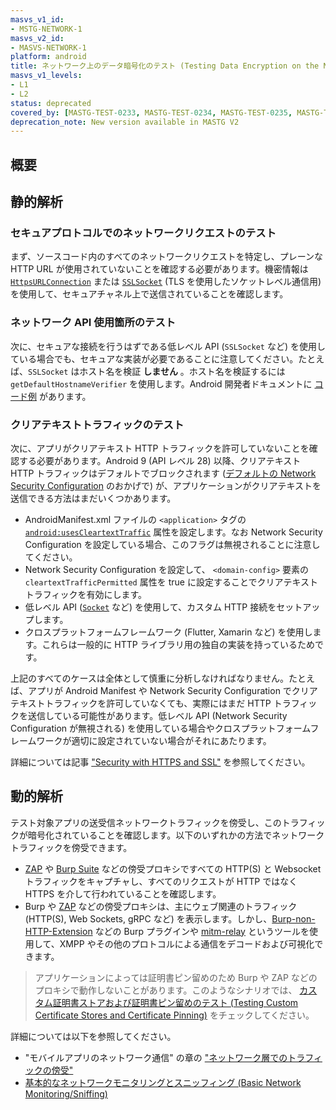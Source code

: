 ```yaml
---
masvs_v1_id:
- MSTG-NETWORK-1
masvs_v2_id:
- MASVS-NETWORK-1
platform: android
title: ネットワーク上のデータ暗号化のテスト (Testing Data Encryption on the Network)
masvs_v1_levels:
- L1
- L2
status: deprecated
covered_by: [MASTG-TEST-0233, MASTG-TEST-0234, MASTG-TEST-0235, MASTG-TEST-0236, MASTG-TEST-0237, MASTG-TEST-0238, MASTG-TEST-0239]
deprecation_note: New version available in MASTG V2
---
```


## 概要

## 静的解析

### セキュアプロトコルでのネットワークリクエストのテスト

まず、ソースコード内のすべてのネットワークリクエストを特定し、プレーンな HTTP URL が使用されていないことを確認する必要があります。機密情報は [`HttpsURLConnection`](https://developer.android.com/reference/javax/net/ssl/HttpsURLConnection.html "HttpsURLConnection") または [`SSLSocket`](https://developer.android.com/reference/javax/net/ssl/SSLSocket.html "SSLSocket") (TLS を使用したソケットレベル通信用) を使用して、セキュアチャネル上で送信されていることを確認します。

### ネットワーク API 使用箇所のテスト

次に、セキュアな接続を行うはずである低レベル API (`SSLSocket` など) を使用している場合でも、セキュアな実装が必要であることに注意してください。たとえば、`SSLSocket` はホスト名を検証 **しません** 。ホスト名を検証するには `getDefaultHostnameVerifier` を使用します。Android 開発者ドキュメントに [コード例](https://developer.android.com/training/articles/security-ssl.html#WarningsSslSocket "Warnings About Using SSLSocket Directly") があります。

### クリアテキストトラフィックのテスト

次に、アプリがクリアテキスト HTTP トラフィックを許可していないことを確認する必要があります。Android 9 (API レベル 28) 以降、クリアテキスト HTTP トラフィックはデフォルトでブロックされます ([デフォルトの Network Security Configuration](../../../Document/0x05g-Testing-Network-Communication.md#default-configurations) のおかげで) が、アプリケーションがクリアテキストを送信できる方法はまだいくつかあります。

- AndroidManifest.xml ファイルの `<application>` タグの [`android:usesCleartextTraffic`](https://developer.android.com/guide/topics/manifest/application-element#usesCleartextTraffic "Android documentation - usesCleartextTraffic flag") 属性を設定します。なお Network Security Configuration を設定している場合、このフラグは無視されることに注意してください。
- Network Security Configuration を設定して、 `<domain-config>` 要素の `cleartextTrafficPermitted` 属性を true に設定することでクリアテキストトラフィックを有効にします。
- 低レベル API ([`Socket`](https://developer.android.com/reference/java/net/Socket "Socket class") など) を使用して、カスタム HTTP 接続をセットアップします。
- クロスプラットフォームフレームワーク (Flutter, Xamarin など) を使用します。これらは一般的に HTTP ライブラリ用の独自の実装を持っているためです。

上記のすべてのケースは全体として慎重に分析しなければなりません。たとえば、アプリが Android Manifest や Network Security Configuration でクリアテキストトラフィックを許可していなくても、実際にはまだ HTTP トラフィックを送信している可能性があります。低レベル API (Network Security Configuration が無視される) を使用している場合やクロスプラットフォームフレームワークが適切に設定されていない場合がそれにあたります。

詳細については記事 ["Security with HTTPS and SSL"](https://developer.android.com/training/articles/security-ssl.html) を参照してください。

## 動的解析

テスト対象アプリの送受信ネットワークトラフィックを傍受し、このトラフィックが暗号化されていることを確認します。以下のいずれかの方法でネットワークトラフィックを傍受できます。

- [ZAP](../../../tools/network/MASTG-TOOL-0079.md) や [Burp Suite](../../../tools/network/MASTG-TOOL-0077.md) などの傍受プロキシですべての HTTP(S) と Websocket トラフィックをキャプチャし、すべてのリクエストが HTTP ではなく HTTPS を介して行われていることを確認します。
- Burp や [ZAP](../../../tools/network/MASTG-TOOL-0079.md) などの傍受プロキシは、主にウェブ関連のトラフィック (HTTP(S), Web Sockets, gRPC など) を表示します。しかし、[Burp-non-HTTP-Extension](https://github.com/summitt/Burp-Non-HTTP-Extension "Burp-non-HTTP-Extension") などの Burp プラグインや [mitm-relay](https://github.com/jrmdev/mitm_relay "mitm-relay") というツールを使用して、XMPP やその他のプロトコルによる通信をデコードおよび可視化できます。

> アプリケーションによっては証明書ピン留めのため Burp や ZAP などのプロキシで動作しないことがあります。このようなシナリオでは、 [カスタム証明書ストアおよび証明書ピン留めのテスト (Testing Custom Certificate Stores and Certificate Pinning)](MASTG-TEST-0022.md) をチェックしてください。

詳細については以下を参照してください。

- "モバイルアプリのネットワーク通信" の章の ["ネットワーク層でのトラフィックの傍受"](../../../Document/0x04f-Testing-Network-Communication.md#intercepting-traffic-on-the-network-layer)
- [基本的なネットワークモニタリングとスニッフィング (Basic Network Monitoring/Sniffing)](../../../techniques/android/MASTG-TECH-0010.md)
